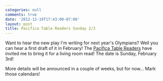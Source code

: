 ```yaml
---
categories: null
comments: true
date: '2012-12-19T17:43:00-07:00'
layout: post
title: Pacifica Table Readers Sunday 2/3
---
```


Want to hear the new play I'm writing for next year's Olympians? Well you can hear a first draft of it in February! The [Pacifica Table Readers](http://groups.yahoo.com/group/Pacifica_table_readers/) have invited me to bring it for a living room read! The date is Sunday, February 3rd! 

More details will be announced in a couple of weeks, but for now... Mark those calendars!